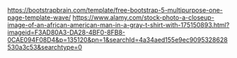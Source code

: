 https://bootstrapbrain.com/template/free-bootstrap-5-multipurpose-one-page-template-wave/
https://www.alamy.com/stock-photo-a-closeup-image-of-an-african-american-man-in-a-gray-t-shirt-with-175150893.html?imageid=F3AD80A3-DA28-4BF0-8FB8-0CAE094F08D4&p=135120&pn=1&searchId=4a34aed155e9ec9095328628530a3c53&searchtype=0
